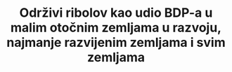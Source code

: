 ---
layout: indicator
indicator: 14.7.1
indicator_variable: null
graph: null
graph_type_description: null
graph_status_notes: unk
variable_description: null
variable_notes: null
un_designated_tier: '3'
un_custodial_agency: 'FAO,  UNEP-WCMC'
target_id: '14.7'
has_metadata: false
goal_meta_link: 'http://unstats.un.org/sdgs/files/metadata-compilation/Metadata-Goal-14.pdf'
goal_meta_link_page: 18
indicator_name: >-
  Održivi ribolov kao udio BDP-a u malim otočnim zemljama u razvoju, najmanje razvijenim zemljama i svim zemljama
title: >-
  Održivi ribolov kao udio BDP-a u malim otočnim zemljama u razvoju, najmanje razvijenim zemljama i svim zemljama
permalink: /14-7-1/
sdg_goal: 14
target: >-
  Do 2030. povećati gospodarske koristi malim zemljama otočja u razvoju i najmanje razvijenim zemljama iz održive uporabe morskih resursa, uključujući održivo upravljanje ribarstvom, akvakulturom i turizmom.
source_title: null
source_notes: null
published: true  

---